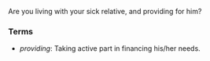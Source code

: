 Are you living with your sick relative, and providing for him?

### Terms
* *providing*: Taking active part in financing his/her needs.
